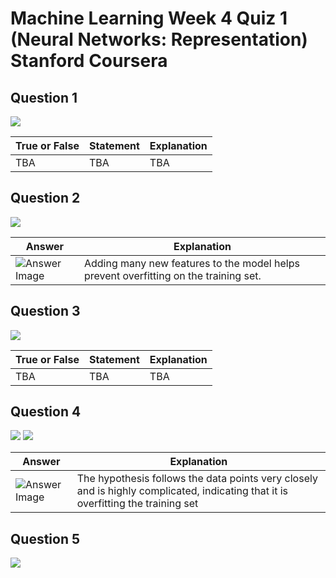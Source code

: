 # Machine Learning Week 4 Quiz 1 (Neural Networks: Representation) Stanford Coursera

Question 1
----------
![](https://github.com/mGalarnyk/datasciencecoursera/blob/master/Stanford_Machine_Learning/Week1/data/NeuralRepresentationQ1.png)

True or False | Statement | Explanation 
--- | --- | ---
TBA | TBA | TBA

Question 2
----------
![](https://github.com/mGalarnyk/datasciencecoursera/blob/master/Stanford_Machine_Learning/Week1/data/NeuralRepresentationQ2.png)

Answer | Explanation 
--- | --- 
<img src="https://github.com/mGalarnyk/datasciencecoursera/blob/master/Stanford_Machine_Learning/Week1/data/regularizationQ2imageAnswer.png" alt="Answer Image"> | Adding many new features to the model helps prevent overfitting on the training set. 

Question 3
----------
![](https://github.com/mGalarnyk/datasciencecoursera/blob/master/Stanford_Machine_Learning/Week1/data/NeuralRepresentationQ3.png)

True or False | Statement | Explanation 
--- | --- | ---
TBA | TBA| TBA

Question 4
----------
![](https://github.com/mGalarnyk/datasciencecoursera/blob/master/Stanford_Machine_Learning/Week1/data/NeuralRepresentationQ4p1.png)
![](https://github.com/mGalarnyk/datasciencecoursera/blob/master/Stanford_Machine_Learning/Week1/data/NeuralRepresentationQ4p2.png)

Answer | Explanation 
--- | --- 
<img src="https://github.com/mGalarnyk/datasciencecoursera/blob/master/Stanford_Machine_Learning/Week1/data/regularizationq4imageAnswer.png" alt="Answer Image"> | The hypothesis follows the data points very closely and is highly complicated, indicating that it is overfitting the training set

Question 5
----------
![](https://github.com/mGalarnyk/datasciencecoursera/blob/master/Stanford_Machine_Learning/Week1/data/NeuralRepresentationQ5.png)

